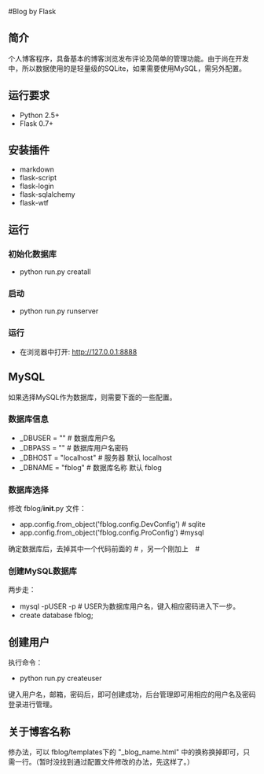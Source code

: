 #Blog by Flask

## 简介
个人博客程序，具备基本的博客浏览发布评论及简单的管理功能。由于尚在开发中，所以数据使用的是轻量级的SQLite，如果需要使用MySQL，需另外配置。

## 运行要求
- Python 2.5+ 
- Flask 0.7+

## 安装插件

- markdown
- flask-script
- flask-login
- flask-sqlalchemy
- flask-wtf

## 运行

### 初始化数据库

- python run.py creatall

### 启动

- python run.py runserver

### 运行

- 在浏览器中打开: http://127.0.0.1:8888

## MySQL

如果选择MySQL作为数据库，则需要下面的一些配置。

### 数据库信息

- _DBUSER = ""  # 数据库用户名
- _DBPASS = ""  # 数据库用户名密码
- _DBHOST = "localhost"  # 服务器 默认 localhost
- _DBNAME = "fblog"  # 数据库名称 默认 fblog

### 数据库选择

修改 fblog/__init__.py 文件：

- app.config.from_object('fblog.config.DevConfig') # sqlite
- app.config.from_object('fblog.config.ProConfig') #mysql

确定数据库后，去掉其中一个代码前面的 # ，另一个刚加上　#

### 创建MySQL数据库

两步走：

- mysql -pUSER -p # USER为数据库用户名，键入相应密码进入下一步。
- create database fblog;

## 创建用户

执行命令：

- python run.py createuser

键入用户名，邮箱，密码后，即可创建成功，后台管理即可用相应的用户名及密码登录进行管理。

## 关于博客名称

修办法，可以 fblog/templates下的 "_blog_name.html" 中的换称换掉即可，只需一行。（暂时没找到通过配置文件修改的办法，先这样了。）